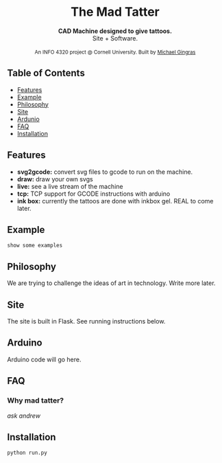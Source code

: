 <h1 align="center">The Mad Tatter</h1>

<div align="center">
  <strong>CAD Machine designed to give tattoos.</strong>
</div>
<div align="center">
  Site + Software.
</div>

<br />



<div align="center">
  <sub>An INFO 4320 project @ Cornell University. Built by
  <a href="https://github.com/mcgingras">Michael Gingras</a>
</div>

## Table of Contents
- [Features](#features)
- [Example](#example)
- [Philosophy](#philosophy)
- [Site](#site)
- [Ardunio](#arduino)
- [FAQ](#faq)
- [Installation](#installation)

## Features
- __svg2gcode:__ convert svg files to gcode to run on the machine.
- __draw:__ draw your own svgs
- __live:__ see a live stream of the machine
- __tcp:__ TCP support for GCODE instructions with arduino
- __ink box:__ currently the tattoos are done with inkbox gel. REAL to come later.

## Example
```
show some examples
```


## Philosophy
We are trying to challenge the ideas of art in technology. Write more later.


## Site
The site is built in Flask. See running instructions below.



## Arduino
Arduino code will go here.


## FAQ
### Why mad tatter?
_ask andrew_



## Installation
```
python run.py
```
